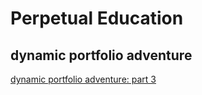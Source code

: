 # Perpetual Education
## dynamic portfolio adventure
[dynamic portfolio adventure: part 3](https://perpetual.education)